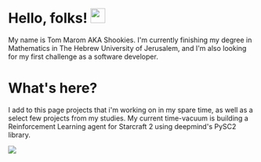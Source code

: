# Hello, folks! <img src="https://raw.githubusercontent.com/MartinHeinz/MartinHeinz/master/wave.gif" width="30px">

My name is Tom Marom AKA Shookies.
I'm currently finishing my degree in Mathematics in The Hebrew University of Jerusalem,
and I'm also looking for my first challenge as a software developer. 

# What's here?

I add to this page projects that i'm working on in my spare time, as well as a select few projects from my studies.
My current time-vacuum is  building a Reinforcement Learning agent for Starcraft 2 using deepmind's PySC2 library.

<img align="center" src="https://github-readme-stats.vercel.app/api/pin/?username=shookies&theme=dark" />
